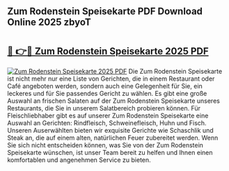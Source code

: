 ## Zum Rodenstein Speisekarte PDF Download Online 2025 zbyoT

# <h2><a href="http://gcd9ya1.nevu.top/?p=Zum+Rodenstein+Speisekarte">🔗 👉🔴 Zum Rodenstein Speisekarte 2025 PDF</a></h2>

[![Zum Rodenstein Speisekarte 2025 PDF](https://i.imgur.com/dBaPXMq.png)](http://gcd9ya1.nevu.top/?p=Zum+Rodenstein+Speisekarte)
Die Zum Rodenstein Speisekarte ist nicht mehr nur eine Liste von Gerichten, die in einem Restaurant oder Café angeboten werden, sondern auch eine Gelegenheit für Sie, ein leckeres und für Sie passendes Gericht zu wählen. Es gibt eine große Auswahl an frischen Salaten auf der Zum Rodenstein Speisekarte unseres Restaurants, die Sie in unserem Salatbereich probieren können. Für Fleischliebhaber gibt es auf unserer Zum Rodenstein Speisekarte eine Auswahl an Gerichten: Rindfleisch, Schweinefleisch, Huhn und Fisch. Unseren Auserwählten bieten wir exquisite Gerichte wie Schaschlik und Steak an, die auf einem alten, natürlichen Feuer zubereitet werden. Wenn Sie sich nicht entscheiden können, was Sie von der Zum Rodenstein Speisekarte wünschen, ist unser Team bereit zu helfen und Ihnen einen komfortablen und angenehmen Service zu bieten.
